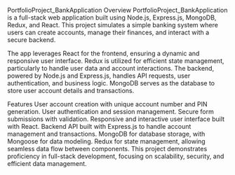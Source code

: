 PortfolioProject_BankApplication
Overview
PortfolioProject_BankApplication is a full-stack web application built using Node.js, Express.js, MongoDB, Redux, and React. This project simulates a simple banking system where users can create accounts, manage their finances, and interact with a secure backend.

The app leverages React for the frontend, ensuring a dynamic and responsive user interface. Redux is utilized for efficient state management, particularly to handle user data and account interactions. The backend, powered by Node.js and Express.js, handles API requests, user authentication, and business logic. MongoDB serves as the database to store user account details and transactions.

Features
User account creation with unique account number and PIN generation.
User authentication and session management.
Secure form submissions with validation.
Responsive and interactive user interface built with React.
Backend API built with Express.js to handle account management and transactions.
MongoDB for database storage, with Mongoose for data modeling.
Redux for state management, allowing seamless data flow between components.
This project demonstrates proficiency in full-stack development, focusing on scalability, security, and efficient data management.
